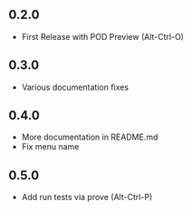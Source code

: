 ## 0.2.0
* First Release with POD Preview (Alt-Ctrl-O)

## 0.3.0
* Various documentation fixes

## 0.4.0
* More documentation in README.md
* Fix menu name

## 0.5.0
* Add run tests via prove (Alt-Ctrl-P)
